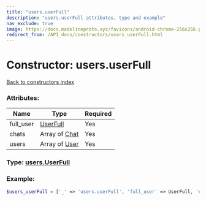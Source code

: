 ```yaml
---
title: "users.userFull"
description: "users.userFull attributes, type and example"
nav_exclude: true
image: https://docs.madelineproto.xyz/favicons/android-chrome-256x256.png
redirect_from: /API_docs/constructors/users_userFull.html
---
```

# Constructor: users.userFull  
[Back to constructors index](/API_docs/constructors/index.md)



### Attributes:

| Name     |    Type       | Required |
|----------|---------------|----------|
|full\_user|[UserFull](/API_docs/types/UserFull.md) | Yes|
|chats|Array of [Chat](/API_docs/types/Chat.md) | Yes|
|users|Array of [User](/API_docs/types/User.md) | Yes|



### Type: [users.UserFull](/API_docs/types/users.UserFull.md)


### Example:

```php
$users_userFull = ['_' => 'users.userFull', 'full_user' => UserFull, 'chats' => [Chat, Chat], 'users' => [User, User]];
```  
